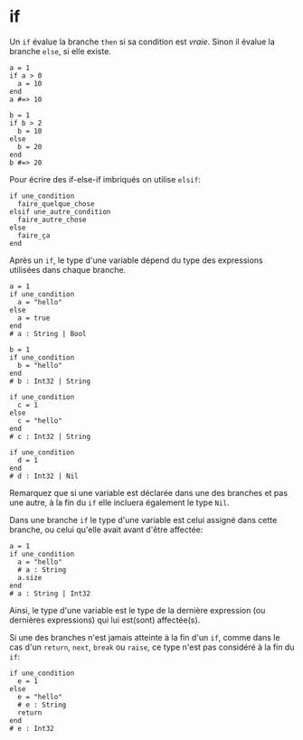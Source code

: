 # if

Un `if` évalue la branche `then` si sa condition est *vraie*. Sinon il évalue la branche `else`, si elle existe.

```crystal
a = 1
if a > 0
  a = 10
end
a #=> 10

b = 1
if b > 2
  b = 10
else
  b = 20
end
b #=> 20
```

Pour écrire des if-else-if imbriqués on utilise `elsif`:

```crystal
if une_condition
  faire_quelque_chose
elsif une_autre_condition
  faire_autre_chose
else
  faire_ça
end
```

Après un `if`, le type d'une variable dépend du type des expressions utilisées dans chaque branche.

```crystal
a = 1
if une_condition
  a = "hello"
else
  a = true
end
# a : String | Bool

b = 1
if une_condition
  b = "hello"
end
# b : Int32 | String

if une_condition
  c = 1
else
  c = "hello"
end
# c : Int32 | String

if une_condition
  d = 1
end
# d : Int32 | Nil
```

Remarquez que si une variable est déclarée dans une des branches et pas une autre,
à la fin du `if` elle incluera également le type `Nil`.

Dans une branche `if` le type d'une variable est celui assigné dans cette branche,
ou celui qu'elle avait avant d'être affectée:

```crystal
a = 1
if une_condition
  a = "hello"
  # a : String
  a.size
end
# a : String | Int32
```

Ainsi, le type d'une variable est le type de la dernière expression (ou dernières expressions)
qui lui est(sont) affectée(s).

Si une des branches n'est jamais atteinte à la fin d'un `if`, comme dans le cas d'un `return`, `next`, `break` ou `raise`, ce type n'est pas considéré à la fin du `if`:

```crystal
if une_condition
  e = 1
else
  e = "hello"
  # e : String
  return
end
# e : Int32
```
